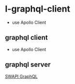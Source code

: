 # l-graphql-client

- use Apollo Client

## graphql client

- use Apollo Client

## graphql server

[SWAPI GraphQL](https://swapi-graphql.netlify.app/)
